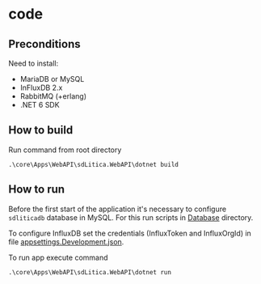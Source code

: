 # code

## Preconditions
Need to install:
* MariaDB or MySQL
* InFluxDB 2.x
* RabbitMQ (+erlang)
* .NET 6 SDK

## How to build
Run command from root directory

    .\core\Apps\WebAPI\sdLitica.WebAPI\dotnet build

## How to run
Before the first start of the application it's necessary to configure `sdliticadb` database in MySQL. For this run scripts in [Database](https://github.com/sdLiticaProject/code/tree/master/core/Database) directory.

To configure InfluxDB set the credentials (InfluxToken and InfluxOrgId) in file [appsettings.Development.json](https://github.com/sdLiticaProject/code/blob/compatibility-with-influxdb-v2.0/core/Apps/WebAPI/sdLitica.WebAPI/appsettings.Development.json).

To run app execute command

    .\core\Apps\WebAPI\sdLitica.WebAPI\dotnet run